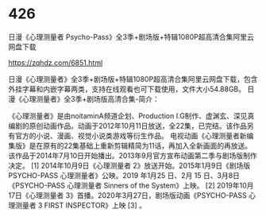 # 426
日漫《心理测量者 Psycho-Pass》全3季+剧场版+特辑1080P超高清合集阿里云网盘下载

https://zqhdz.com/6851.html

日漫《心理测量者》全3季+剧场版+特辑1080P超高清合集阿里云网盘下载，包含外挂字幕和内嵌字幕两类，支持在线观看也可下载使用，文件大小54.88GB。
日漫《心理测量者》全3季+剧场版高清合集-简介：

《心理测量者》是由noitaminA频道企划、Production I.G制作、虚渊玄、深见真编剧的原创动画作品。动画于2012年10月11日放送，全22集，已完结。该作品另有官方的小说、漫画、视觉小说类游戏等衍生作品。
电视动画《心理测量者新编集版》是在原有的22集基础上重新剪辑精简为11话，再加入全新画面的再放送。该作品于2014年7月10日开始播出。2013年9月官方宣布动画第二季与剧场版制作决定。 [1] 2014年10月9日《心理测量者 2》放送开始。2015年1月9日《剧场版 PSYCHO-PASS 心理测量者》公映。2019 年1月25 日、2月 15 日、3月8日《PSYCHO-PASS 心理测量者 Sinners of the System》上映。 [2] 2019年10月17日《心理测量者 3》首播。2020年3月27日，剧场版动画《PSYCHO-PASS 心理测量者 3 FIRST INSPECTOR》上映 [3] 。
